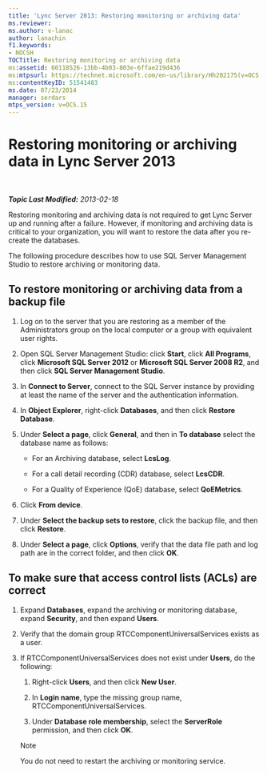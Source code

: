 ```yaml
---
title: 'Lync Server 2013: Restoring monitoring or archiving data'
ms.reviewer: 
ms.author: v-lanac
author: lanachin
f1.keywords:
- NOCSH
TOCTitle: Restoring monitoring or archiving data
ms:assetid: 60118526-13bb-4b03-803e-6ffae219d436
ms:mtpsurl: https://technet.microsoft.com/en-us/library/Hh202175(v=OCS.15)
ms:contentKeyID: 51541483
ms.date: 07/23/2014
manager: serdars
mtps_version: v=OCS.15
---
```


<div data-xmlns="http://www.w3.org/1999/xhtml">

<div class="topic" data-xmlns="http://www.w3.org/1999/xhtml" data-msxsl="urn:schemas-microsoft-com:xslt" data-cs="http://msdn.microsoft.com/">

<div data-asp="http://msdn2.microsoft.com/asp">

# Restoring monitoring or archiving data in Lync Server 2013

</div>

<div id="mainSection">

<div id="mainBody">

<span> </span>

_**Topic Last Modified:** 2013-02-18_

Restoring monitoring and archiving data is not required to get Lync Server up and running after a failure. However, if monitoring and archiving data is critical to your organization, you will want to restore the data after you re-create the databases.

The following procedure describes how to use SQL Server Management Studio to restore archiving or monitoring data.

<div>

## To restore monitoring or archiving data from a backup file

1.  Log on to the server that you are restoring as a member of the Administrators group on the local computer or a group with equivalent user rights.

2.  Open SQL Server Management Studio: click **Start**, click **All Programs**, click **Microsoft SQL Server 2012** or **Microsoft SQL Server 2008 R2**, and then click **SQL Server Management Studio**.

3.  In **Connect to Server**, connect to the SQL Server instance by providing at least the name of the server and the authentication information.

4.  In **Object Explorer**, right-click **Databases**, and then click **Restore Database**.

5.  Under **Select a page**, click **General**, and then in **To database** select the database name as follows:
    
      - For an Archiving database, select **LcsLog**.
    
      - For a call detail recording (CDR) database, select **LcsCDR**.
    
      - For a Quality of Experience (QoE) database, select **QoEMetrics**.

6.  Click **From device**.

7.  Under **Select the backup sets to restore**, click the backup file, and then click **Restore**.

8.  Under **Select a page**, click **Options**, verify that the data file path and log path are in the correct folder, and then click **OK**.

</div>

<div>

## To make sure that access control lists (ACLs) are correct

1.  Expand **Databases**, expand the archiving or monitoring database, expand **Security**, and then expand **Users**.

2.  Verify that the domain group RTCComponentUniversalServices exists as a user.

3.  If RTCComponentUniversalServices does not exist under **Users**, do the following:
    
    1.  Right-click **Users**, and then click **New User**.
    
    2.  In **Login name**, type the missing group name, RTCComponentUniversalServices.
    
    3.  Under **Database role membership**, select the **ServerRole** permission, and then click **OK**.
    
    <div>
    

    > [!NOTE]  
    > You do not need to restart the archiving or monitoring service.

    
    </div>

</div>

</div>

<span> </span>

</div>

</div>

</div>

